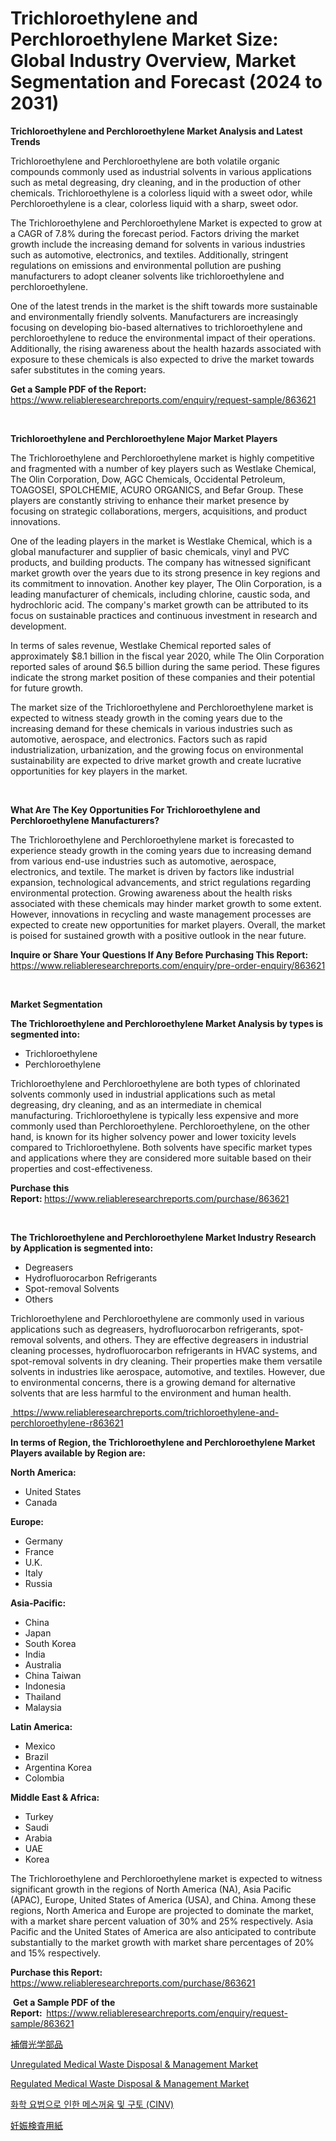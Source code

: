 <p><h1>Trichloroethylene and Perchloroethylene Market Size: Global Industry Overview, Market Segmentation and Forecast (2024 to 2031)</h1></p><p><strong>Trichloroethylene and Perchloroethylene Market Analysis and Latest Trends</strong></p>
<p><p>Trichloroethylene and Perchloroethylene are both volatile organic compounds commonly used as industrial solvents in various applications such as metal degreasing, dry cleaning, and in the production of other chemicals. Trichloroethylene is a colorless liquid with a sweet odor, while Perchloroethylene is a clear, colorless liquid with a sharp, sweet odor.</p><p>The Trichloroethylene and Perchloroethylene Market is expected to grow at a CAGR of 7.8% during the forecast period. Factors driving the market growth include the increasing demand for solvents in various industries such as automotive, electronics, and textiles. Additionally, stringent regulations on emissions and environmental pollution are pushing manufacturers to adopt cleaner solvents like trichloroethylene and perchloroethylene.</p><p>One of the latest trends in the market is the shift towards more sustainable and environmentally friendly solvents. Manufacturers are increasingly focusing on developing bio-based alternatives to trichloroethylene and perchloroethylene to reduce the environmental impact of their operations. Additionally, the rising awareness about the health hazards associated with exposure to these chemicals is also expected to drive the market towards safer substitutes in the coming years.</p></p>
<p><strong>Get a Sample PDF of the Report:&nbsp;</strong> <a href="https://www.reliableresearchreports.com/enquiry/request-sample/863621">https://www.reliableresearchreports.com/enquiry/request-sample/863621</a></p>
<p>&nbsp;</p>
<p><strong>Trichloroethylene and Perchloroethylene Major Market Players</strong></p>
<p><p>The Trichloroethylene and Perchloroethylene market is highly competitive and fragmented with a number of key players such as Westlake Chemical, The Olin Corporation, Dow, AGC Chemicals, Occidental Petroleum, TOAGOSEI, SPOLCHEMIE, ACURO ORGANICS, and Befar Group. These players are constantly striving to enhance their market presence by focusing on strategic collaborations, mergers, acquisitions, and product innovations.</p><p>One of the leading players in the market is Westlake Chemical, which is a global manufacturer and supplier of basic chemicals, vinyl and PVC products, and building products. The company has witnessed significant market growth over the years due to its strong presence in key regions and its commitment to innovation. Another key player, The Olin Corporation, is a leading manufacturer of chemicals, including chlorine, caustic soda, and hydrochloric acid. The company's market growth can be attributed to its focus on sustainable practices and continuous investment in research and development.</p><p>In terms of sales revenue, Westlake Chemical reported sales of approximately $8.1 billion in the fiscal year 2020, while The Olin Corporation reported sales of around $6.5 billion during the same period. These figures indicate the strong market position of these companies and their potential for future growth.</p><p>The market size of the Trichloroethylene and Perchloroethylene market is expected to witness steady growth in the coming years due to the increasing demand for these chemicals in various industries such as automotive, aerospace, and electronics. Factors such as rapid industrialization, urbanization, and the growing focus on environmental sustainability are expected to drive market growth and create lucrative opportunities for key players in the market.</p></p>
<p>&nbsp;</p>
<p><strong>What Are The Key Opportunities For Trichloroethylene and Perchloroethylene Manufacturers?</strong></p>
<p><p>The Trichloroethylene and Perchloroethylene market is forecasted to experience steady growth in the coming years due to increasing demand from various end-use industries such as automotive, aerospace, electronics, and textile. The market is driven by factors like industrial expansion, technological advancements, and strict regulations regarding environmental protection. Growing awareness about the health risks associated with these chemicals may hinder market growth to some extent. However, innovations in recycling and waste management processes are expected to create new opportunities for market players. Overall, the market is poised for sustained growth with a positive outlook in the near future.</p></p>
<p><strong>Inquire or Share Your Questions If Any Before Purchasing This Report:</strong> <a href="https://www.reliableresearchreports.com/enquiry/pre-order-enquiry/863621">https://www.reliableresearchreports.com/enquiry/pre-order-enquiry/863621</a></p>
<p>&nbsp;</p>
<p><strong>Market Segmentation</strong></p>
<p><strong>The Trichloroethylene and Perchloroethylene Market Analysis by types is segmented into:</strong></p>
<p><ul><li>Trichloroethylene</li><li>Perchloroethylene</li></ul></p>
<p><p>Trichloroethylene and Perchloroethylene are both types of chlorinated solvents commonly used in industrial applications such as metal degreasing, dry cleaning, and as an intermediate in chemical manufacturing. Trichloroethylene is typically less expensive and more commonly used than Perchloroethylene. Perchloroethylene, on the other hand, is known for its higher solvency power and lower toxicity levels compared to Trichloroethylene. Both solvents have specific market types and applications where they are considered more suitable based on their properties and cost-effectiveness.</p></p>
<p><strong>Purchase this Report:&nbsp;</strong><a href="https://www.reliableresearchreports.com/purchase/863621">https://www.reliableresearchreports.com/purchase/863621</a></p>
<p>&nbsp;</p>
<p><strong>The Trichloroethylene and Perchloroethylene Market Industry Research by Application is segmented into:</strong></p>
<p><ul><li>Degreasers</li><li>Hydrofluorocarbon Refrigerants</li><li>Spot-removal Solvents</li><li>Others</li></ul></p>
<p><p>Trichloroethylene and Perchloroethylene are commonly used in various applications such as degreasers, hydrofluorocarbon refrigerants, spot-removal solvents, and others. They are effective degreasers in industrial cleaning processes, hydrofluorocarbon refrigerants in HVAC systems, and spot-removal solvents in dry cleaning. Their properties make them versatile solvents in industries like aerospace, automotive, and textiles. However, due to environmental concerns, there is a growing demand for alternative solvents that are less harmful to the environment and human health.</p></p>
<p><a href="https://www.reliableresearchreports.com/trichloroethylene-and-perchloroethylene-r863621">&nbsp;https://www.reliableresearchreports.com/trichloroethylene-and-perchloroethylene-r863621</a></p>
<p><strong>In terms of Region, the Trichloroethylene and Perchloroethylene Market Players available by Region are:</strong></p>
<p>
    <p> <strong> North America: </strong>
        <ul>
            <li>United States</li>
            <li>Canada</li>
        </ul>
        </p> 
    <p> <strong> Europe: </strong>
        <ul>
            <li>Germany</li>
            <li>France</li>
            <li>U.K.</li>
            <li>Italy</li>
            <li>Russia</li>
        </ul>
        </p> 
    <p> <strong> Asia-Pacific: </strong>
        <ul>
            <li>China</li>
            <li>Japan</li>
            <li>South Korea</li>
            <li>India</li>
            <li>Australia</li>
            <li>China Taiwan</li>
            <li>Indonesia</li>
            <li>Thailand</li>
            <li>Malaysia</li>
        </ul>
        </p> 
    <p> <strong> Latin America: </strong>
        <ul>
            <li>Mexico</li>
            <li>Brazil</li>
            <li>Argentina Korea</li>
            <li>Colombia</li>
        </ul>
        </p> 
    <p> <strong> Middle East & Africa: </strong>
        <ul>
            <li>Turkey</li>
            <li>Saudi</li>
            <li>Arabia</li>
            <li>UAE</li>
            <li>Korea</li>
        </ul>
    </p>
    </p>
<p><p>The Trichloroethylene and Perchloroethylene market is expected to witness significant growth in the regions of North America (NA), Asia Pacific (APAC), Europe, United States of America (USA), and China. Among these regions, North America and Europe are projected to dominate the market, with a market share percent valuation of 30% and 25% respectively. Asia Pacific and the United States of America are also anticipated to contribute substantially to the market growth with market share percentages of 20% and 15% respectively.</p></p>
<p><strong>Purchase this Report: </strong><a href="https://www.reliableresearchreports.com/purchase/863621">https://www.reliableresearchreports.com/purchase/863621</a></p>
<p>&nbsp;<strong>Get a Sample PDF of the Report:&nbsp;&nbsp;</strong><a href="https://www.reliableresearchreports.com/enquiry/request-sample/863621">https://www.reliableresearchreports.com/enquiry/request-sample/863621</a></p>
<p><strong></strong></p>
<p><p><a href="https://medium.com/@alfredodance/%E9%81%A9%E5%BF%9C%E5%85%89%E5%AD%A6%E9%83%A8%E5%93%81%E5%B8%82%E5%A0%B4%E3%81%AE%E6%B4%9E%E5%AF%9F-%E5%B8%82%E5%A0%B4%E3%83%88%E3%83%AC%E3%83%B3%E3%83%89-%E6%88%90%E9%95%B7-2024%E5%B9%B4%E3%81%8B%E3%82%892031%E5%B9%B4%E3%81%BE%E3%81%A7%E3%81%AE%E4%BA%88%E6%B8%AC-d54710155d53">補償光学部品</a></p><p><a href="https://github.com/Krdamani25/Market-Research-Report-List-1/blob/main/unregulated-medical-waste-disposal-management-market.md">Unregulated Medical Waste Disposal & Management Market</a></p><p><a href="https://github.com/lbird53714/Market-Research-Report-List-5/blob/main/regulated-medical-waste-disposal-management-market.md">Regulated Medical Waste Disposal & Management Market</a></p><p><a href="https://medium.com/@powerairdrop95/%ED%99%94%ED%95%99-%EC%9A%94%EB%B2%95-%EC%9C%A0%EB%B0%9C-%EA%B5%AC%ED%86%A0-%EB%B0%8F-%EA%B5%AC%ED%86%A0-cinv-%EC%8B%9C%EC%9E%A5-%EC%8B%9C%EC%9E%A5-cagr-%EC%8B%9C%EC%9E%A5-%EB%8F%99%ED%96%A5-%EB%B0%8F-%EC%84%B1%EC%9E%A5-%EC%A0%84%EB%9E%B5%EC%97%90-%EB%8C%80%ED%95%9C-%ED%86%B5%EC%B0%B0%EB%A0%A5-14df05972ddb">화학 요법으로 인한 메스꺼움 및 구토 (CINV)</a></p><p><a href="https://medium.com/@charityrice70/%E5%A6%8A%E5%A8%A0%E6%A4%9C%E6%9F%BB%E7%94%A8%E7%B4%99%E5%B8%82%E5%A0%B4-%E5%B8%82%E5%A0%B4cagr-%E5%B8%82%E5%A0%B4%E3%83%88%E3%83%AC%E3%83%B3%E3%83%89-%E3%81%8A%E3%82%88%E3%81%B3%E6%88%90%E9%95%B7%E6%88%A6%E7%95%A5%E3%81%AB%E9%96%A2%E3%81%99%E3%82%8B%E6%B4%9E%E5%AF%9F-3ebe39a4cdfa">妊娠検査用紙</a></p></p>